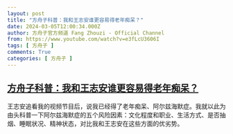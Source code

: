 ```yaml
---
layout: post
title: "方舟子科普：我和王志安谁更容易得老年痴呆？"
date: 2024-03-05T12:00:34.000Z
author: 方舟子官方频道 Fang Zhouzi - Official Channel
from: https://www.youtube.com/watch?v=e3fLcU3606I
tags: [ 方舟子 ]
comments: True
categories: [ 方舟子 ]
---
```

<!--1709640034000-->
[方舟子科普：我和王志安谁更容易得老年痴呆？](https://www.youtube.com/watch?v=e3fLcU3606I)
------

<div>
王志安追看我的视频节目后，说我已经得了老年痴呆、阿尔兹海默症。我就以此为由头科普一下阿尔兹海默症的五个风险因素：文化程度和职业、生活方式、是否抽烟、睡眠状况、精神状态，对比我和王志安在这些方面的优劣势。
</div>
